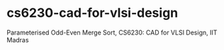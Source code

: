# cs6230-cad-for-vlsi-design
Parameterised Odd-Even Merge Sort, CS6230: CAD for VLSI Design, IIT Madras
